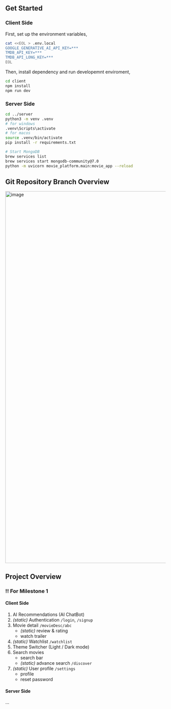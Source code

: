## Get Started
### Client Side
First, set up the environment variables,
```bash
cat <<EOL > .env.local
GOOGLE_GENERATIVE_AI_API_KEY=***
TMDB_API_KEY=***
TMDB_API_LONG_KEY=***
EOL
```
Then, install dependency and run developemnt enviroment,
```bash
cd client
npm install
npm run dev
```
### Server Side
```bash
cd ../server
python3 -m venv .venv
# for windows
.venv\Scripts\activate
# for macos
source .venv/bin/activate
pip install -r requirements.txt

# Start MongoDB
brew services list
brew services start mongodb-community@7.0
python -m uvicorn movie_platform.main:movie_app --reload
```

## Git Repository Branch Overview
<img width="1170" alt="image" src="https://github.cs.adelaide.edu.au/MCI-Project-2025/NL1C/assets/4653/93e29bbb-bd04-4748-8495-28f7142fd63a">

## Project Overview
### ‼️ For Milestone 1
#### Client Side

1. AI Recommendations (AI ChatBot)
2. *(static)* Authentication `/login`, `/signup` 
3. Movie detail `/movieDesc/abc` 
    - *(static)* review & rating 
    - watch trailer
4. *(static)* Watchlist `/watchlist` 
5. Theme Switcher (Light / Dark mode)
6. Search movies
    - search bar
    - *(static)* advance search `/discover` 
7. *(static)* User profile `/settings`  
    - profile
    - reset password

#### Server Side
...
